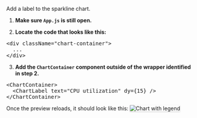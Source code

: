 Add a label to the sparkline chart.

1) <strong>Make sure `App.js` is still open.</strong>

2) <strong>Locate the code that looks like this:</strong>

<pre class="file">
&lt;div className=&quot;chart-container&quot;&gt;
  ...
&lt;/div&gt;
</pre>

3) <strong>Add the `ChartContainer` component outside of the wrapper identified in step 2.</strong>

<pre class="file" data-target="clipboard">
&lt;ChartContainer&gt;
  &lt;ChartLabel text=&quot;CPU utilization&quot; dy={15} /&gt;
&lt;/ChartContainer&gt;
</pre>

Once the preview reloads, it should look like this:
<img src="sparkline-chart/assets/label.png" alt="Chart with legend"
style="box-shadow: rgba(3, 3, 3, 0.2) 0px 1.25px 2.5px 0px;" />
